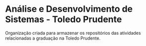 # Análise e Desenvolvimento de Sistemas - Toledo Prudente

Organização criada para armazenar os repositórios das atividades relacionadas a graduação na Toledo Prudente.
